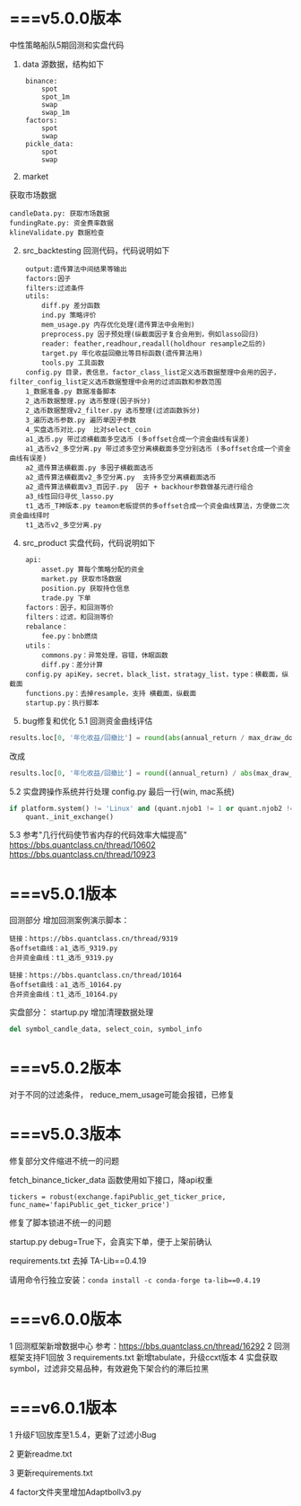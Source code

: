 # ===v5.0.0版本
中性策略船队5期回测和实盘代码
1. data 
源数据，结构如下
```
    binance:
        spot
        spot_1m
        swap
        swap_1m
    factors:
        spot
        swap
    pickle_data:
        spot
        swap
```
2. market

  获取市场数据

  ```
  candleData.py: 获取市场数据
  fundingRate.py: 资金费率数据
  klineValidate.py 数据检查
  ```

2. src_backtesting
回测代码，代码说明如下
```
    output:遗传算法中间结果等输出
    factors:因子
    filters:过滤条件
    utils:
        diff.py 差分函数
        ind.py 策略评价
        mem_usage.py 内存优化处理(遗传算法中会用到)
        preprocess.py 因子预处理(纵截面因子复合会用到，例如lasso回归)
        reader: feather,readhour,readall(holdhour resample之后的)
        target.py 年化收益回撤比等目标函数(遗传算法用)
        tools.py 工具函数
    config.py 目录，表信息，factor_class_list定义选币数据整理中会用的因子，filter_config_list定义选币数据整理中会用的过滤函数和参数范围
    1_数据准备.py 数据准备脚本
    2_选币数据整理.py 选币整理(因子拆分)
    2_选币数据整理v2_filter.py 选币整理(过滤函数拆分)
    3_遍历选币参数.py 遍历单因子参数
    4_实盘选币对比.py  比对select_coin
    a1_选币.py 带过滤横截面多空选币 (多offset合成一个资金曲线有误差)
    a1_选币v2_多空分离.py 带过滤多空分离横截面多空分别选币 (多offset合成一个资金曲线有误差)
    a2_遗传算法横截面.py 多因子横截面选币
    a2_遗传算法横截面v2_多空分离.py  支持多空分离横截面选币
    a2_遗传算法横截面v3_百因子.py  因子 + backhour参数做基元进行组合
    a3_线性回归寻优_lasso.py  
    t1_选币_T神版本.py teamon老板提供的多offset合成一个资金曲线算法，方便做二次资金曲线择时
    t1_选币v2_多空分离.py 
```
4. src_product
   实盘代码，代码说明如下

```
    api:
        asset.py 算每个策略分配的资金
        market.py 获取市场数据
        position.py 获取持仓信息
        trade.py 下单
    factors：因子，和回测等价
    filters：过滤，和回测等价
    rebalance：
        fee.py：bnb燃烧
    utils：
        commons.py：异常处理，容错，休眠函数
        diff.py：差分计算
    config.py apiKey，secret，black_list，stratagy_list，type：横截面，纵截面
    functions.py：去掉resample，支持 横截面，纵截面
    startup.py：执行脚本
```

5. bug修复和优化
5.1 回测资金曲线评估
```python
results.loc[0, '年化收益/回撤比'] = round(abs(annual_return / max_draw_down), 2)
```
改成
```python
results.loc[0, '年化收益/回撤比'] = round((annual_return) / abs(max_draw_down), 2)
```

5.2 实盘跨操作系统并行处理
config.py 最后一行(win, mac系统)
```python
if platform.system() != 'Linux' and (quant.njob1 != 1 or quant.njob2 != 1):
	quant._init_exchange()
```
5.3 参考"几行代码使节省内存的代码效率大幅提高"
https://bbs.quantclass.cn/thread/10602
https://bbs.quantclass.cn/thread/10923

# ===v5.0.1版本
回测部分
增加回测案例演示脚本：
```
链接：https://bbs.quantclass.cn/thread/9319
各offset曲线：a1_选币_9319.py
合并资金曲线：t1_选币_9319.py
```
```
链接：https://bbs.quantclass.cn/thread/10164
各offset曲线：a1_选币_10164.py
合并资金曲线：t1_选币_10164.py
```

实盘部分：
startup.py 增加清理数据处理
```python
del symbol_candle_data, select_coin, symbol_info
```

# ===v5.0.2版本
对于不同的过滤条件， reduce_mem_usage可能会报错，已修复

# ===v5.0.3版本

修复部分文件缩进不统一的问题

fetch_binance_ticker_data 函数使用如下接口，降api权重

```
tickers = robust(exchange.fapiPublic_get_ticker_price, func_name='fapiPublic_get_ticker_price')
```

修复了脚本锁进不统一的问题

startup.py debug=True下，会真实下单，便于上架前确认

requirements.txt 去掉 TA-Lib==0.4.19

请用命令行独立安装：`conda install -c conda-forge ta-lib==0.4.19`

# ===v6.0.0版本

1 回测框架新增数据中心
参考：https://bbs.quantclass.cn/thread/16292
2 回测框架支持F1回放
3 requirements.txt 新增tabulate，升级ccxt版本
4 实盘获取symbol，过滤非交易品种，有效避免下架合约的滞后拉黑

# ===v6.0.1版本

1 升级F1回放库至1.5.4，更新了过滤小Bug

2 更新readme.txt

3 更新requirements.txt

4 factor文件夹里增加Adaptbollv3.py





